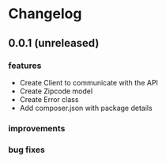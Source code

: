 # Changelog

## 0.0.1 (unreleased)

### features
- Create Client to communicate with the API
- Create Zipcode model
- Create Error class
- Add composer.json with package details

### improvements

### bug fixes
